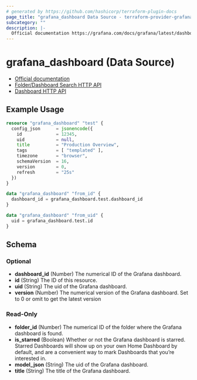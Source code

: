 ```yaml
---
# generated by https://github.com/hashicorp/terraform-plugin-docs
page_title: "grafana_dashboard Data Source - terraform-provider-grafana"
subcategory: ""
description: |-
  Official documentation https://grafana.com/docs/grafana/latest/dashboards/Folder/Dashboard Search HTTP API https://grafana.com/docs/grafana/latest/http_api/folder_dashboard_search/Dashboard HTTP API https://grafana.com/docs/grafana/latest/http_api/dashboard/
---
```


# grafana_dashboard (Data Source)

* [Official documentation](https://grafana.com/docs/grafana/latest/dashboards/)
* [Folder/Dashboard Search HTTP API](https://grafana.com/docs/grafana/latest/http_api/folder_dashboard_search/)
* [Dashboard HTTP API](https://grafana.com/docs/grafana/latest/http_api/dashboard/)

## Example Usage

```terraform
resource "grafana_dashboard" "test" {
  config_json      = jsonencode({
    id             = 12345,
    uid            = null,
    title          = "Production Overview",
    tags           = [ "templated" ],
    timezone       = "browser",
    schemaVersion  = 16,
    version        = 0,
    refresh        = "25s"
  })
}

data "grafana_dashboard" "from_id" {
  dashboard_id = grafana_dashboard.test.dashboard_id
}

data "grafana_dashboard" "from_uid" {
  uid = grafana_dashboard.test.id
}
```

<!-- schema generated by tfplugindocs -->
## Schema

### Optional

- **dashboard_id** (Number) The numerical ID of the Grafana dashboard.
- **id** (String) The ID of this resource.
- **uid** (String) The uid of the Grafana dashboard.
- **version** (Number) The numerical version of the Grafana dashboard. Set to 0 or omit to get the latest version

### Read-Only

- **folder_id** (Number) The numerical ID of the folder where the Grafana dashboard is found.
- **is_starred** (Boolean) Whether or not the Grafana dashboard is starred. Starred Dashboards will show up on your own Home Dashboard by default, and are a convenient way to mark Dashboards that you’re interested in.
- **model_json** (String) The uid of the Grafana dashboard.
- **title** (String) The title of the Grafana dashboard.


